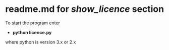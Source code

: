 readme.md for *show_licence* section
====================================

To start the program enter

* **python licence.py**

where python is version 3.x or 2.x
 



